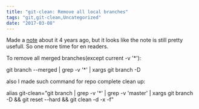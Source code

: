 ```yaml
---
title: "git-clean: Remove all local branches"
tags: "git,git-clean,Uncategorized"
date: "2017-03-08"
---
```


Made a [note](https://stepansuvorov.com/blog/2013/04/%D1%83%D0%B4%D0%B0%D0%BB%D0%B8%D1%82%D1%8C-%D0%B2%D1%81%D0%B5-%D0%BB%D0%BE%D0%BA%D0%B0%D0%BB%D1%8C%D0%BD%D1%8B%D0%B5-%D0%B2%D0%B5%D1%82%D0%BA%D0%B8-git/) about it 4 years ago, but it looks like the note is still pretty usefull. So one more time for en readers.

To remove all merged branches(except current -v '\*'):

git branch --merged | grep -v '\*' | xargs git branch -D

also I made such command for repo complete clean up:

alias git-clean="git branch  | grep -v '\*' | grep -v 'master' | xargs git branch -D  && git reset --hard && git clean -d -x -f"
